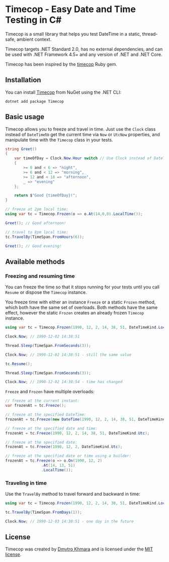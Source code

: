 # Timecop - Easy Date and Time Testing in C\#

Timecop is a small library that helps you test DateTime in a static, thread-safe, ambient context.

Timecop targets .NET Standard 2.0, has no external dependencies, and can be used with .NET Framework 4.5+ and any version of .NET and .NET Core.

Timecop has been inspired by the [timecop](https://github.com/travisjeffery/timecop) Ruby gem.

## Installation

You can install [Timecop](https://www.nuget.org/packages/Timecop/) from NuGet using the .NET CLI:

```
dotnet add package Timecop
```

##  Basic usage

Timecop allows you to freeze and travel in time. Just use the `Clock` class instead of `DateTime`to get the current time via `Now` or `UtcNow` properties, and manipulate time with the `Timecop` class in your tests.

```csharp
string Greet()
{
    var timeOfDay = Clock.Now.Hour switch // Use Clock instead of DateTime
    {
        >= 0 and < 6 => "night",
        >= 6 and < 12 => "morning",
        >= 12 and < 18 => "afternoon",
        _ => "evening"
    };

    return $"Good {timeOfDay}!";
}

// freeze at 2pm local time:
using var tc = Timecop.Frozen(o => o.At(14,0,0).LocalTime()); 

Greet(); // Good afternoon!

// travel to 8pm local time:
tc.TravelBy(TimeSpan.FromHours(6)); 

Greet(); // Good evening!
```

## Available methods

### Freezing and resuming time

You can freeze the time so that it stops running for your tests until you call `Resume` or dispose the `Timecop` instance.

You freeze time with either an instance `Freeze` or a static `Frozen` method, which both have the same set of overloads. Both methods have the same effect, however the static `Frozen` creates an already frozen `Timecop` instance.

```csharp
using var tc = Timecop.Frozen(1990, 12, 2, 14, 38, 51, DateTimeKind.Local);

Clock.Now; // 1990-12-02 14:38:51

Thread.Sleep(TimeSpan.FromSeconds(3));

Clock.Now; // 1990-12-02 14:38:51 - still the same value

tc.Resume();

Thread.Sleep(TimeSpan.FromSeconds(3));

Clock.Now; // 1990-12-02 14:38:54 - time has changed
```

`Freeze` and `Frozen` have multiple overloads:

```csharp
// freeze at the current instant:
var frozenAt = tc.Freeze();

// freeze at the specified DateTime:
frozenAt = tc.Freeze(new DateTime(1990, 12, 2, 14, 38, 51, DateTimeKind.Utc));

// freeze at the specified date and time:
frozenAt = tc.Freeze(1990, 12, 2, 14, 38, 51, DateTimeKind.Utc);

// freeze at the specified date:
frozenAt = tc.Freeze(1990, 12, 2, DateTimeKind.Utc);

// freeze at the specified date or time using a builder:
frozenAt = tc.Freeze(o => o.On(1990, 12, 2)
                .At(14, 13, 51)
                .LocalTime());
```

### Traveling in time

Use  the `TravelBy` method to travel forward and backward in time:

```csharp
using var tc = Timecop.Frozen(1990, 12, 2, 14, 38, 51, DateTimeKind.Local);

tc.TravelBy(TimeSpan.FromDays(1));

Clock.Now; // 1990-12-03 14:38:51 - one day in the future
```

## License

Timecop was created by [Dmytro Khmara](https://dmytrokhmara.com) and is licensed under the [MIT license](LICENSE.txt).